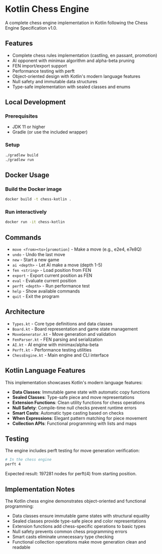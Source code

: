 # Kotlin Chess Engine

A complete chess engine implementation in Kotlin following the Chess Engine Specification v1.0.

## Features

- Complete chess rules implementation (castling, en passant, promotion)
- AI opponent with minimax algorithm and alpha-beta pruning
- FEN import/export support
- Performance testing with perft
- Object-oriented design with Kotlin's modern language features
- Null safety and immutable data structures
- Type-safe implementation with sealed classes and enums

## Local Development

### Prerequisites
- JDK 11 or higher
- Gradle (or use the included wrapper)

### Setup
```bash
./gradlew build
./gradlew run
```

## Docker Usage

### Build the Docker image
```bash
docker build -t chess-kotlin .
```

### Run interactively
```bash
docker run -it chess-kotlin
```

## Commands

- `move <from><to>[promotion]` - Make a move (e.g., e2e4, e7e8Q)
- `undo` - Undo the last move
- `new` - Start a new game  
- `ai <depth>` - Let AI make a move (depth 1-5)
- `fen <string>` - Load position from FEN
- `export` - Export current position as FEN
- `eval` - Evaluate current position
- `perft <depth>` - Run performance test
- `help` - Show available commands
- `quit` - Exit the program

## Architecture

- `Types.kt` - Core type definitions and data classes
- `Board.kt` - Board representation and game state management
- `MoveGenerator.kt` - Move generation and validation  
- `FenParser.kt` - FEN parsing and serialization
- `AI.kt` - AI engine with minimax/alpha-beta
- `Perft.kt` - Performance testing utilities
- `ChessEngine.kt` - Main engine and CLI interface

## Kotlin Language Features

This implementation showcases Kotlin's modern language features:

- **Data Classes**: Immutable game state with automatic copy functions
- **Sealed Classes**: Type-safe piece and move representations
- **Extension Functions**: Clean utility functions for chess operations
- **Null Safety**: Compile-time null checks prevent runtime errors
- **Smart Casts**: Automatic type casting based on checks
- **When Expressions**: Elegant pattern matching for piece movement
- **Collection APIs**: Functional programming with lists and maps

## Testing

The engine includes perft testing for move generation verification:
```bash
# In the chess engine
perft 4
```

Expected result: 197281 nodes for perft(4) from starting position.

## Implementation Notes

The Kotlin chess engine demonstrates object-oriented and functional programming:

- Data classes ensure immutable game states with structural equality
- Sealed classes provide type-safe piece and color representations  
- Extension functions add chess-specific operations to basic types
- Null safety prevents common chess programming errors
- Smart casts eliminate unnecessary type checking
- Functional collection operations make move generation clean and readable